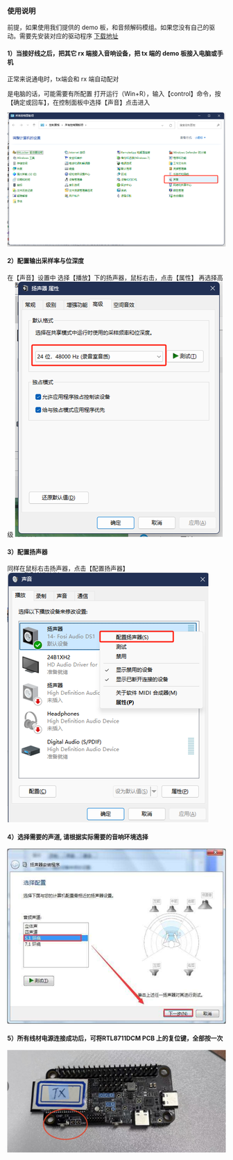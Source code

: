 ### 使用说明
前提，如果使用我们提供的 demo 板，和音频解码模组。如果您没有自己的驱动。需要先安装对应的驱动程序
[下载地址](../../assets/download/A316/驱动1.zip)
#### 1）当接好线之后，把其它 rx 端接入音响设备，把 tx 端的 demo 板接入电脑或手机

正常来说通电时，tx端会和 rx 端自动配对

是电脑的话，可能需要有所配置 打开运行（Win+R），输入【control】命令，按【确定或回车】，在控制面板中选择【声音】点击进入

![控制板面.jpg](../../assets/images/speaker/控制板面.jpg)

#### 2）配置输出采样率与位深度
在【声音】设置中 选择【播放】下的扬声器，鼠标右击，点击【属性】 再选择高级
![位深度采样率.jpg](../../assets/images/speaker/位深度采样率.jpg)

#### 3）配置扬声器
同样在鼠标右击扬声器，点击【配置扬声器】
![配置扬声器.jpg](../../assets/images/speaker/配置扬声器.jpg)

#### 4）选择需要的声道, 请根据实际需要的音响环境选择
![选声道.jpg](../../assets/images/speaker/选声道.jpg)

#### 5）所有线材电源连接成功后，可将RTL8711DCM PCB 上的复位键，全部按一次
![pcb.jpg](../../assets/images/speaker/pcb.jpg)
